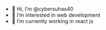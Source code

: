 - 👋 Hi, I’m @cybersuhas40
- 👀 I’m interested in web development
- 🌱 I’m currently working in react js 

<!---
cybersuhas40/cybersuhas40 is a ✨ special ✨ repository because its `README.md` (this file) appears on your GitHub profile.
You can click the Preview link to take a look at your changes.
--->
